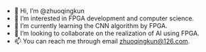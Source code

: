 - 👋 Hi, I’m @zhuoqingkun
- 👀 I’m interested in FPGA development and computer science.
- 🌱 I’m currently learning the CNN algorithm by FPGA.
- 💞️ I’m looking to collaborate on the realization of AI using FPGA.
- 📫 You can reach me through email zhuoqingkun@126.com.

<!---
zhuoqingkun/zhuoqingkun is a ✨ special ✨ repository because its `README.md` (this file) appears on your GitHub profile.
You can click the Preview link to take a look at your changes.
--->
